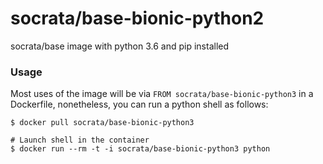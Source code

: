 socrata/base-bionic-python2
===============

socrata/base image with python 3.6 and pip installed

### Usage

Most uses of the image will be via `FROM socrata/base-bionic-python3` in a Dockerfile, nonetheless, you can run a python shell as follows:

    $ docker pull socrata/base-bionic-python3

    # Launch shell in the container
    $ docker run --rm -t -i socrata/base-bionic-python3 python
